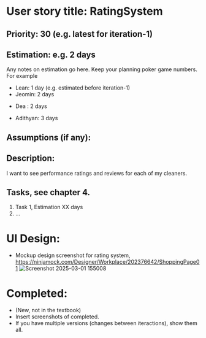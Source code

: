 # User story title: RatingSystem

## Priority: 30 (e.g. latest for iteration-1)

## Estimation: e.g. 2 days
Any notes on estimation go here. Keep your planning poker game numbers. For example
* Lean: 1 day (e.g. estimated before iteration-1)
* Jeomin: 2 days
- Dea : 2 days
* Adithyan: 3 days

## Assumptions (if any):

## Description: 
I want to see performance ratings and reviews for each of my cleaners.

## Tasks, see chapter 4.

1. Task 1, Estimation XX days
2. ...


# UI Design:
* Mockup design screenshot for rating system, https://ninjamock.com/Designer/Workplace/202376642/ShoppingPage01
![Screenshot 2025-03-01 155008](https://github.com/user-attachments/assets/32ad9f2d-b75b-4072-ad48-b00713d4b196)

# Completed:
* (New, not in the textbook) 
* Insert screenshots of completed. 
* If you have multiple versions (changes between iteractions), show them all.

